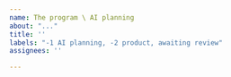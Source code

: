```yaml
---
name: The program \ AI planning
about: "..."
title: ''
labels: "-1 AI planning, -2 product, awaiting review"
assignees: ''

---
```



